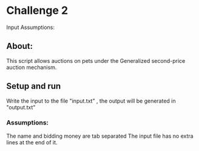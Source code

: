 # Challenge 2

Input Assumptions:

## About:

This script allows auctions on pets under the Generalized second-price auction mechanism.

## Setup and run

Write the input to the file "input.txt" , the output will be generated in "output.txt"

### Assumptions:

The name and bidding money are tab separated
The input file has no extra lines at the end of it.
